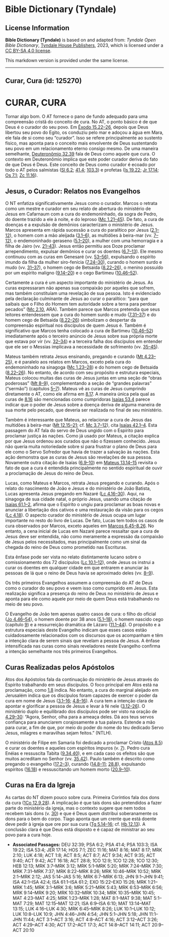 # Bible Dictionary (Tyndale)

## License Information

**Bible Dictionary (Tyndale)** is based on and adapted from: _Tyndale Open Bible Dictionary_, [Tyndale House Publishers](https://tyndaleopenresources.com/), 2023, which is licensed under a [CC BY-SA 4.0 license](https://creativecommons.org/licenses/by-sa/4.0/legalcode.en).

This markdown version is provided under the same license.



--------------------------------

## Curar, Cura (id: 125270)

CURAR, CURA
===========

Tornar algo bom. O AT fornece o pano de fundo adequado para uma compreensão cristã do conceito de cura. No AT, o ponto básico é de que Deus é o curador do seu povo. Em [Êxodo 15\.22–26](https://ref.ly/Exod15:22-Exod15:26), depois que Deus libertou seu povo do Egito, os conduziu pelo mar e adoçou a água em Mara, ele fala de si como seu “curador”. Isso se refere principalmente ao sustento físico, mas aponta para o conceito mais envolvente de Deus sustentando seu povo em um relacionamento eterno consigo mesmo. De uma maneira semelhante, [Deuteronômio 32\.39](https://ref.ly/Deut32:39) fala de Deus como aquele que cura. O contexto em Deuteronômio implica que este poder curador deriva do fato de que Deus é Deus. Este conceito de Deus como curador é ecoado por todo o AT pelos salmistas ([Sl 6\.2](https://ref.ly/Ps6:2); [41\.4](https://ref.ly/Ps41:4); [103\.3](https://ref.ly/Ps103:3)) e profetas ([Is 19\.22](https://ref.ly/Isa19:22); [Jr 17\.14](https://ref.ly/Jer17:14); [Os 7\.1](https://ref.ly/Hos7:1); [Zc 11\.16](https://ref.ly/Zech11:16)).

Jesus, o Curador: Relatos nos Evangelhos
----------------------------------------

O NT enfatiza significativamente Jesus como o curador. Marcos o retrata como um mestre e curador em seu relato de abertura do ministério de Jesus em Cafarnaum com a cura do endemoninhado, da sogra de Pedro, do doente trazido a ele à noite, e do leproso ([Mc 1\.21–45](https://ref.ly/Mark1:21-Mark1:45)). De fato, a cura de doenças e a expulsão de demônios caracterizam o ministério de Jesus. Marcos apresenta em rápida sucessão a cura do paralítico por Jesus ([2\.1–12](https://ref.ly/Mark2:1-Mark2:12)), o homem com a mão aleijada ([3\.1–6](https://ref.ly/Mark3:1-Mark3:6)), as multidões à beira\-mar (vv. [7–12](https://ref.ly/Mark3:7-Mark3:12)), o endemoninhado geraseno ([5\.1–20](https://ref.ly/Mark5:1-Mark5:20)), a mulher com uma hemorragia e a filha de Jairo (vv. [21–43](https://ref.ly/Mark5:21-Mark5:43)). Jesus então permitiu aos Doze proclamar arrependimento, expulsar demônios e curar os doentes ([6\.7–13](https://ref.ly/Mark6:7-Mark6:13)). Ele mesmo continuou com as curas em Genesaré (vv. [53–56](https://ref.ly/Mark6:53-Mark6:56)), expulsando o espírito imundo da filha da mulher siro\-fenícia ([7\.24–30](https://ref.ly/Mark7:24-Mark7:30)), curando o homem surdo e mudo (vv. [31–37](https://ref.ly/Mark7:31-Mark7:37)), o homem cego de Betsaida ([8\.22–26](https://ref.ly/Mark8:22-Mark8:26)), o menino possuído por um espírito maligno ([9\.14–20](https://ref.ly/Mark9:14-Mark9:20)) e o cego Bartimeu ([10\.46–52](https://ref.ly/Mark10:46-Mark10:52)).

Certamente a cura é um aspecto importante do ministério de Jesus. As curas expressaram não apenas sua compaixão por aqueles que sofrem, mas também constituíam uma revelação de sua pessoa. Isto é evidenciado pela declaração culminante de Jesus ao curar o paralítico: “para que saibais que o Filho do Homem tem autoridade sobre a terra para perdoar pecados” ([Mc 2\.10](https://ref.ly/Mark2:10), ARA). Também parece que Marcos pretendia que seus leitores entendessem que a cura do homem surdo e mudo ([7\.31–37](https://ref.ly/Mark7:31-Mark7:37)) e do homem cego de Betsaida ([8\.22–26](https://ref.ly/Mark8:22-Mark8:26)) simbolizam o despertar da compreensão espiritual nos discípulos de quem Jesus é. Também é significativo que Marcos tenha colocado a cura de Bartimeu ([10\.46–52](https://ref.ly/Mark10:46-Mark10:52)) imediatamente após o terceiro anúncio de Jesus sobre sua própria morte que estava por vir (vv. [32–34](https://ref.ly/Mark10:32-Mark10:34)) e a terceira falha dos discípulos em entender que ele ser o Messias implicava a necessidade de sofrimento (vv. [35–45](https://ref.ly/Mark10:35-Mark10:45)).

Mateus também retrata Jesus ensinando, pregando e curando ([Mt 4\.23–25](https://ref.ly/Matt4:23-Matt4:25)), e é paralelo aos relatos em Marcos, exceto pela cura do endemoninhado na sinagoga ([Mc 1\.23–28](https://ref.ly/Mark1:23-Mark1:28)) e do homem cego de Betsaida ([8\.22–26](https://ref.ly/Mark8:22-Mark8:26)). No entanto, de acordo com seu propósito e estrutura especiais, Mateus colocou muitas das curas de Jesus juntas em uma seção de “obras poderosas” ([Mt 8–9](https://ref.ly/Matt8:1-Matt9:38)), complementando a seção de “grandes palavras” (“sermão”) (capítulos [5–7](https://ref.ly/Matt5:1-Matt7:29)). Mateus vê as curas de Jesus cumprindo diretamente o AT, como ele afirma em [8\.17](https://ref.ly/Matt8:17). A maneira única pela qual as curas de [8\.16](https://ref.ly/Matt8:16) são mencionadas como cumpridoras [Isaías 53\.4](https://ref.ly/Isa53:4) parece indicar que o poder de Jesus sobre a doença deriva de alguma maneira de sua morte pelo pecado, que deveria ser realizada no final de seu ministério.

Também é interessante que Mateus, ao relacionar a cura de Jesus das multidões à beira\-mar ([Mt 12\.15–21](https://ref.ly/Matt12:15-Matt12:21); cf. [Mc 3\.7–12](https://ref.ly/Mark3:7-Mark3:12)), cita [Isaías 42\.1–4](https://ref.ly/Isa42:1-Isa42:4). Esta passagem do AT fala do servo de Deus ungido com o Espírito para proclamar justiça às nações. Como já usado por Mateus, a citação explica por que Jesus ordenou aos curados que não o fizessem conhecido. Jesus não queria muita notoriedade sobre si para frustrar o plano de Deus para ele como o Servo Sofredor que havia de trazer a salvação às nações. Esta ação demonstra que as curas de Jesus são revelações de sua pessoa. Novamente outra citação de Isaías ([6\.9–10](https://ref.ly/Isa6:9-Isa6:10)) em [Mateus 13\.14–15](https://ref.ly/Matt13:14-Matt13:15) revisita o fato de que a cura é entendida principalmente no sentido espiritual de ouvir a proclamação de Jesus do reino de Deus.

Lucas, como Mateus e Marcos, retrata Jesus pregando e curando. Após o relato do nascimento de João e Jesus e do ministério de João Batista, Lucas apresenta Jesus pregando em Nazaré ([Lc 4\.16–30](https://ref.ly/Luke4:16-Luke4:30)). Aqui, na sinagoga de sua cidade natal, o próprio Jesus, usando uma citação de [Isaías 61\.1–2](https://ref.ly/Isa61:1-Isa61:2), afirma que o Espírito o ungiu para proclamar as boas novas e anunciar a libertação dos cativos e uma restauração da visão para os cegos ([Lc 4\.18](https://ref.ly/Luke4:18)). O aspecto curador do ministério de Jesus ocupa um lugar importante no resto do livro de Lucas. De fato, Lucas tem todos os casos de cura observados por Marcos, exceto aqueles em [Marcos 6\.45–8\.26](https://ref.ly/Mark6:45-Mark8:26). No entanto, a cena inicial de Lucas em Nazaré parece ressaltar que a cura de Jesus deve ser entendida, não como meramente a expressão da compaixão de Jesus pelos necessitados, mas principalmente como um sinal da chegada do reino de Deus como prometido nas Escrituras.

Esta ênfase pode ser vista no relato distintamente lucano sobre o comissionamento dos 72 discípulos ([Lc 10\.1–12](https://ref.ly/Luke10:1-Luke10:12)), onde Jesus os instrui a curar os doentes em qualquer cidade em que entrarem e anunciar às pessoas de lá que o reino de Deus havia se aproximado deles (vv. [8–9](https://ref.ly/Luke10:8-Luke10:9)).

Os três primeiros Evangelhos assumem a compreensão do AT de Deus como o curador do seu povo e veem isso como cumprido em Jesus. Esta realização significa a presença do reino de Deus no ministério de Jesus e aponta para ele como aquele por meio de quem Deus está trabalhando no meio de seu povo.

O Evangelho de João tem apenas quatro casos de cura: o filho do oficial ([Jo 4\.46–54](https://ref.ly/John4:46-John4:54)), o homem doente por 38 anos ([5\.1–18](https://ref.ly/John5:1-John5:18)), o homem nascido cego (capítulo [9](https://ref.ly/John9:1-John9:41)) e a ressurreição dramática de Lázaro ([11\.1–44](https://ref.ly/John11:1-John11:44)). O propósito e a estrutura especiais deste Evangelho indicam que esses casos estão cuidadosamente relacionados com os discursos que os acompanham e têm a intenção clara de serem sinais que revelam a pessoa de Jesus. A ênfase intensificada nas curas como sinais reveladores neste Evangelho confirma a intenção semelhante nos três primeiros Evangelhos.

Curas Realizadas pelos Apóstolos
--------------------------------

Atos dos Apóstolos fala da continuação do ministério de Jesus através do Espírito trabalhando em seus discípulos. O foco principal em Atos está na proclamação, como [1\.8](https://ref.ly/Acts1:8) indica. No entanto, a cura do marginal aleijado em Jerusalém indica que os discípulos foram capazes de exercer o poder da cura em nome de Jesus ([3\.1–16](https://ref.ly/Acts3:1-Acts3:16); [4\.8–16](https://ref.ly/Acts4:8-Acts4:16)). A cura tem a intenção clara de apontar e glorificar a pessoa de Jesus e levar à fé nele ([3\.12–26](https://ref.ly/Acts3:12-Acts3:26)). O ministério duplo e equilibrado dos discípulos pode ser visto na oração de [4\.29–30](https://ref.ly/Acts4:29-Acts4:30): “Agora, Senhor, olha para a ameaça deles. Dá aos teus servos confiança para anunciarem corajosamente a tua palavra. Estende a mão para curar, a fim de que, por meio do poder do nome do teu dedicado Servo Jesus, milagres e maravilhas sejam feitos.” (NTLH).

O ministério de Filipe em Samaria foi dedicado a proclamar Cristo ([Atos 8\.5](https://ref.ly/Acts8:5)) e curar os doentes e aqueles com espíritos impuros (v. [7](https://ref.ly/Acts8:7)). Pedro cura Enéias e ressuscita Tabita ([9\.34,40](https://ref.ly/Acts9:34)), e em cada caso os efeitos são que muitos acreditam no Senhor (vv. [35,42](https://ref.ly/Acts9:35)). Paulo também é descrito como pregando o evangelho ([17\.2–3](https://ref.ly/Acts17:2-Acts17:3)), curando ([14\.8–11](https://ref.ly/Acts14:8-Acts14:11); [28\.8](https://ref.ly/Acts28:8)), expulsando espíritos ([16\.18](https://ref.ly/Acts16:18)) e ressuscitando um homem morto ([20\.9–10](https://ref.ly/Acts20:9-Acts20:10)).

Curas na Era da Igreja
----------------------

As cartas do NT dizem pouco sobre cura. Primeira Coríntios fala dos dons da cura ([1Co 12\.9,28](https://ref.ly/1Cor12:9)). A implicação é que tais dons são pretendidos a fazer parte do ministério da igreja, mas o contexto sugere que nem todos recebem tais dons (v. [30](https://ref.ly/1Cor12:30)) e que é Deus quem distribui soberanamente os dons para o bem do corpo. Tiago aponta que um crente que está doente deve pedir à igreja que ore por sua cura ([Tg 5\.14–16](https://ref.ly/Jas5:14-Jas5:16); cf. [Hb 12\.13](https://ref.ly/Heb12:13)). A conclusão clara é que Deus está disposto e é capaz de ministrar ao seu povo para a cura hoje.

* **Associated Passages:** DEU 32:39; PSA 6:2; PSA 41:4; PSA 103:3; ISA 19:22; ISA 53:4; JER 17:14; HOS 7:1; ZEC 11:16; MAT 8:16; MAT 8:17; MRK 2:10; LUK 4:18; ACT 1:8; ACT 8:5; ACT 8:7; ACT 9:34; ACT 9:35; ACT 9:40; ACT 9:42; ACT 16:18; ACT 28:8; 1CO 12:9; 1CO 12:28; 1CO 12:30; HEB 12:13; MRK 3:7–MRK 3:12; MRK 5:1–MRK 5:20; MRK 7:24–MRK 7:30; MRK 7:31–MRK 7:37; MRK 8:22–MRK 8:26; MRK 10:46–MRK 10:52; MRK 2:1–MRK 2:12; JAS 5:14–JAS 5:16; MRK 6:7–MRK 6:13; JHN 9:1–JHN 9:41; ISA 42:1–ISA 42:4; ISA 61:1–ISA 61:2; EXO 15:22–EXO 15:26; MRK 1:21–MRK 1:45; MRK 3:1–MRK 3:6; MRK 5:21–MRK 5:43; MRK 6:53–MRK 6:56; MRK 9:14–MRK 9:20; MRK 10:32–MRK 10:34; MRK 10:35–MRK 10:45; MAT 4:23–MAT 4:25; MRK 1:23–MRK 1:28; MAT 8:1–MAT 9:38; MAT 5:1–MAT 7:29; MAT 12:15–MAT 12:21; ISA 6:9–ISA 6:10; MAT 13:14–MAT 13:15; LUK 4:16–LUK 4:30; MRK 6:45–MRK 8:26; LUK 10:1–LUK 10:12; LUK 10:8–LUK 10:9; JHN 4:46–JHN 4:54; JHN 5:1–JHN 5:18; JHN 11:1–JHN 11:44; ACT 3:1–ACT 3:16; ACT 4:8–ACT 4:16; ACT 3:12–ACT 3:26; ACT 4:29–ACT 4:30; ACT 17:2–ACT 17:3; ACT 14:8–ACT 14:11; ACT 20:9–ACT 20:10

